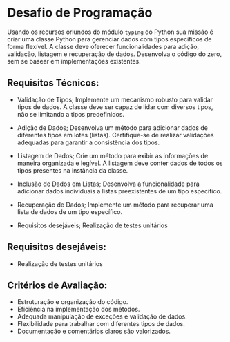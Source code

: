# Desafio de Programação

Usando os recursos oriundos do módulo `typing` do Python sua missão é criar uma classe Python para gerenciar dados com tipos específicos de forma flexível. A classe deve oferecer funcionalidades para adição, validação, listagem e recuperação de dados. Desenvolva o código do zero, sem se basear em implementações existentes.

## Requisitos Técnicos:

* Validação de Tipos; Implemente um mecanismo robusto para validar tipos de dados. A classe deve ser capaz de lidar com diversos tipos, não se limitando a tipos predefinidos.

* Adição de Dados; Desenvolva um método para adicionar dados de diferentes tipos em lotes (listas). Certifique-se de realizar validações adequadas para garantir a consistência dos tipos.

* Listagem de Dados; Crie um método para exibir as informações de maneira organizada e legível. A listagem deve conter dados de todos os tipos presentes na instância da classe.

* Inclusão de Dados em Listas; Desenvolva a funcionalidade para adicionar dados individuais a listas preexistentes de um tipo específico.

* Recuperação de Dados; Implemente um método para recuperar uma lista de dados de um tipo específico.

* Requisitos desejáveis; Realização de testes unitários

## Requisitos desejáveis:
* Realização de testes unitários

## Critérios de Avaliação:

* Estruturação e organização do código.
* Eficiência na implementação dos métodos.
* Adequada manipulação de exceções e validação de dados.
* Flexibilidade para trabalhar com diferentes tipos de dados.
* Documentação e comentários claros são valorizados.

